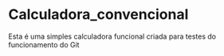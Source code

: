 # Calculadora_convencional
Esta é uma simples calculadora funcional criada para testes do funcionamento do Git
